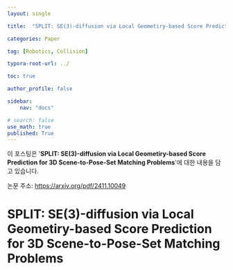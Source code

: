 ```yaml
---
layout: single

title:  "SPLIT: SE(3)-diffusion via Local Geometiry-based Score Prediction for 3D Scene-to-Pose-Set Matching Problems"

categories: Paper

tag: [Robotics, Collision]

typora-root-url: ../

toc: true

author_profile: false

sidebar:
    nav: "docs"

# search: false
use_math: true
published: True
---
```






이 포스팅은 '**SPLIT: SE(3)-diffusion via Local Geometiry-based Score Prediction for 3D Scene-to-Pose-Set Matching Problems**'에 대한 내용을 담고 있습니다.



논문 주소: <https://arxiv.org/pdf/2411.10049>









# SPLIT: SE(3)-diffusion via Local Geometiry-based Score Prediction for 3D Scene-to-Pose-Set Matching Problems

















































